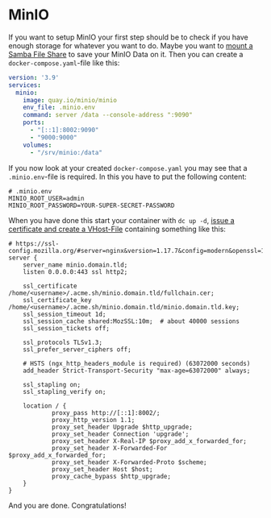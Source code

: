 # MinIO

If you want to setup MinIO your first step should be to check if you have enough storage for whatever you want to do.
Maybe you want to [mount a Samba File Share](../1_additional_configs.md) to save your MinIO Data on it. Then you can create a `docker-compose.yaml`-file like this:

```yaml
version: '3.9'
services:
  minio:
    image: quay.io/minio/minio
    env_file: .minio.env
    command: server /data --console-address ":9090"
    ports:
      - "[::1]:8002:9090"
      - "9000:9000"
    volumes:
      - "/srv/minio:/data"
```

If you now look at your created `docker-compose.yaml` you may see that a `.minio.env`-file is required. In this
you have to put the following content:

```shell
# .minio.env
MINIO_ROOT_USER=admin
MINIO_ROOT_PASSWORD=YOUR-SUPER-SECRET-PASSWORD
```

When you have done this start your container with `dc up -d`,
[issue a certificate and create a VHost-File](../0_proxy.md#service-template) containing something like this:

```nginx
# https://ssl-config.mozilla.org/#server=nginx&version=1.17.7&config=modern&openssl=1.1.1d&guideline=5.6
server {
    server_name minio.domain.tld;
    listen 0.0.0.0:443 ssl http2;

    ssl_certificate /home/<username>/.acme.sh/minio.domain.tld/fullchain.cer;
    ssl_certificate_key /home/<username>/.acme.sh/minio.domain.tld/minio.domain.tld.key;
    ssl_session_timeout 1d;
    ssl_session_cache shared:MozSSL:10m;  # about 40000 sessions
    ssl_session_tickets off;

    ssl_protocols TLSv1.3;
    ssl_prefer_server_ciphers off;

    # HSTS (ngx_http_headers_module is required) (63072000 seconds)
    add_header Strict-Transport-Security "max-age=63072000" always;

    ssl_stapling on;
    ssl_stapling_verify on;

    location / {
            proxy_pass http://[::1]:8002/;
            proxy_http_version 1.1;
            proxy_set_header Upgrade $http_upgrade;
            proxy_set_header Connection 'upgrade';
            proxy_set_header X-Real-IP $proxy_add_x_forwarded_for;
            proxy_set_header X-Forwarded-For $proxy_add_x_forwarded_for;
            proxy_set_header X-Forwarded-Proto $scheme;
            proxy_set_header Host $host;
            proxy_cache_bypass $http_upgrade;
    }
}
```

And you are done. Congratulations!

